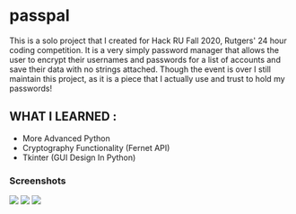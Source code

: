 # passpal
This is a solo project that I created for Hack RU Fall 2020, Rutgers' 24 hour coding competition.
It is a very simply password manager that allows the user to encrypt their usernames and passwords for a list of accounts and save their data with no strings attached.
Though the event is over I still maintain this project, as it is a piece that I actually use and trust to hold my passwords!

## WHAT I LEARNED :
- More Advanced Python
- Cryptography Functionality (Fernet API)
- Tkinter (GUI Design In Python)

### Screenshots
<p>
      <img src="https://i.imgur.com/k9HefoZ.png">
      <img src="https://i.imgur.com/FtTQTrw.png">
      <img src="https://i.imgur.com/bvQRMCi.png">
</p>
